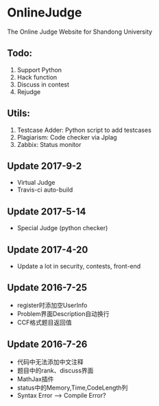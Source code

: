 # OnlineJudge
The Online Judge Website for Shandong University

## Todo:

1. Support Python
1. Hack function
1. Discuss in contest
1. Rejudge

## Utils:
1. Testcase Adder: Python script to add testcases
1. Plagiarism: Code checker via Jplag
1. Zabbix: Status monitor

## Update 2017-9-2
- Virtual Judge
- Travis-ci auto-build

## Update 2017-5-14
- Special Judge (python checker)

## Update 2017-4-20
- Update a lot in security, contests, front-end


## Update 2016-7-25
- register时添加空UserInfo
- Problem界面Description自动换行
- CCF格式题目返回值


## Update 2016-7-26
- 代码中无法添加中文注释
- 题目中的rank、discuss界面
- MathJax插件
- status中的Memory,Time,CodeLength列
- Syntax Error --> Compile Error?

